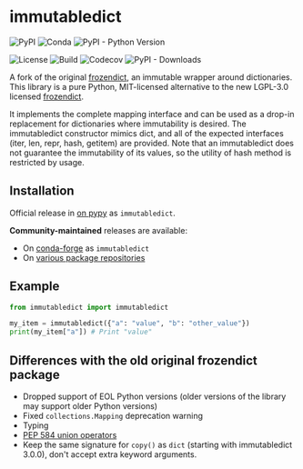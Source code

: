 # immutabledict

![PyPI](https://img.shields.io/pypi/v/immutabledict) ![Conda](https://img.shields.io/conda/vn/conda-forge/immutabledict) ![PyPI - Python Version](https://img.shields.io/pypi/pyversions/immutabledict)

![License](https://img.shields.io/pypi/l/immutabledict) ![Build](https://img.shields.io/github/actions/workflow/status/corenting/immutabledict/ci.yml?branch=master) ![Codecov](https://img.shields.io/codecov/c/github/corenting/immutabledict) ![PyPI - Downloads](https://img.shields.io/pypi/dm/immutabledict)

A fork of the original [frozendict](https://github.com/slezica/python-frozendict), an immutable wrapper around dictionaries.
This library is a pure Python, MIT-licensed alternative to the new LGPL-3.0 licensed [frozendict](https://github.com/Marco-Sulla/python-frozendict).

It implements the complete mapping interface and can be used as a drop-in replacement for dictionaries where immutability is desired.
The immutabledict constructor mimics dict, and all of the expected interfaces (iter, len, repr, hash, getitem) are provided. Note that an immutabledict does not guarantee the immutability of its values, so the utility of hash method is restricted by usage.

## Installation

Official release in [on pypy](https://pypi.org/project/immutabledict/) as `immutabledict`.

**Community-maintained** releases are available:
- On [conda-forge](https://anaconda.org/conda-forge/immutabledict) as `immutabledict`
- On [various package repositories](https://repology.org/project/python:immutabledict/versions)

## Example

```python
from immutabledict import immutabledict

my_item = immutabledict({"a": "value", "b": "other_value"})
print(my_item["a"]) # Print "value"
```

## Differences with the old original frozendict package

- Dropped support of EOL Python versions (older versions of the library may support older Python versions)
- Fixed `collections.Mapping` deprecation warning
- Typing
- [PEP 584 union operators](https://www.python.org/dev/peps/pep-0584/)
- Keep the same signature for `copy()` as `dict` (starting with immutabledict 3.0.0), don't accept extra keyword arguments.
